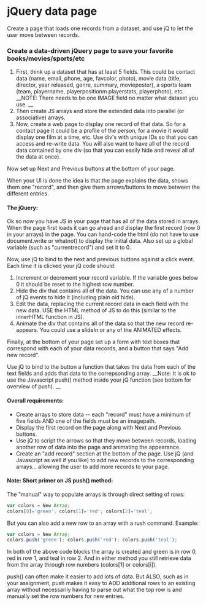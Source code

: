 jQuery data page
====================================
Create a page that loads one records from a dataset, and use jQ to let the user move between records.

### Create a data-driven jQuery page to save your favorite books/movies/sports/etc
1.	First, think up a dataset that has at least 5 fields. This could be contact data (name, email, phone, age, favcolor, photo), movie data (title, director, year released, genre, summary, movieposter), a sports team (team, playername, playerpositionm playerstats, playerphoto), etc. __NOTE: There needs to be one IMAGE field no matter what dataset you use. __
2.	Then create JS arrays and store the extended data into parallel (or associative) arrays. 
3.	Now, create a web page to display one record of that data. So for a contact page it could be a profile of the person, for a movie it would display one film at a time, etc. Use div's with unique IDs so that you can access and re-write data. You will also want to have all of the record data contained by one div (so that you can easily hide and reveal all of the data at once). 

Now set up Next and Previous buttons at the bottom of your page. 

When your UI is done the idea is that the page explains the data, shows them one "record", and then give them arrows/buttons to move between the different entries. 


#### The jQuery: 

Ok so now you have JS in your page that has all of the data stored in arrays. When the page first loads it can go ahead and display the first record (row 0 in your arrays) in the page. You can hand-code the html (do not have to use document.write or whatnot) to display the initial data. Also set up a global variable (such as "currentrecord") and set it to 0. 

Now, use jQ to bind to the next and previous buttons against a click event. Each time it is clicked your jQ code should:
1.	Increment or decrement your record variable. If the variable goes below 0 it should be reset to the highest row number.
1.	Hide the div that contains all of the data. You can use any of a number of jQ events to hide it (including plain old hide).
1.	Edit the data, replacing the current record data in each field with the new data. USE the HTML method of JS to do this (similar to the innerHTML function in JS).
1.	Animate the div that contains all of the data so that the new record re-appears. You could use a slideIn or any of the ANIMATED effects.

Finally, at the bottom of your page set up a form with text boxes that correspond with each of your data records, and a button that says "Add new record". 

Use jQ to bind to the button a function that takes the data from each of the text fields and adds that data to the correpsonding array. __Note: It is ok to use the Javascript push() method inside your jQ function (see bottom for overview of push). __


#### Overall requirements:
*	Create arrays to store data -- each "record" must have a minimum of five fields AND one of the fields must be an imagepath.
*	Display the first record on the page along with Next and Previous buttons.
*	Use jQ to script the arrows so that they move between records, loading another row of data into the page and animating the appearance.
*	Create an "add record" section at the bottom of the page. Use jQ (and Javascript as well if you like) to add new records to the corresponding arrays... allowing the user to add more records to your page.

#### Note: Short primer on JS push() method:

The "manual" way to populate arrays is through direct setting of rows:  
```js
var colors = New Array;
colors[0]='green'; colors[1]='red'; colors[2]='teal';
```

But you can also add a new row to an array with a rush command. Example:  
```js 
var colors = New Array;
colors.push('green'); colors.push('red'); colors.push('teal');
```

In both of the above code blocks the array is created and green is in row 0, red in row 1, and teal in row 2. And in either method you still retrieve data from the array through row numbers (colors[1] or colors[i]).

push() can often make it easier to add lots of data. But ALSO, such as in your assignment, push makes it easy to ADD additional rows to an existing array without necessarily having to parse out what the top row is and manually set the row numbers for new entries.